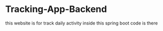 # Tracking-App-Backend
this website is for track daily activity inside this spring boot code is there
